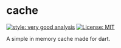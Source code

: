 # cache

[![style: very good analysis][very_good_analysis_badge]][very_good_analysis_link]
[![License: MIT][license_badge]][license_link]

 A simple in memory cache made for dart.

[license_badge]: https://img.shields.io/badge/license-MIT-blue.svg
[license_link]: https://opensource.org/licenses/MIT
[very_good_analysis_badge]: https://img.shields.io/badge/style-very_good_analysis-B22C89.svg
[very_good_analysis_link]: https://pub.dev/packages/very_good_analysis